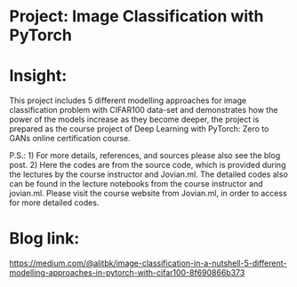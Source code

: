 # Project: Image Classification with PyTorch

# Insight:

This project includes 5 different modelling approaches for image classification problem with CIFAR100 data-set and demonstrates how the power of the models increase as they become deeper, the project is prepared as the course project of Deep Learning with PyTorch: Zero to GANs online certification course.

P.S.: 1) For more details, references, and sources please also see the blog post. 
      2) Here the codes are from the source code, which is provided during the lectures by the course instructor and Jovian.ml. The detailed codes also can be found in the lecture notebooks from the course instructor and jovian.ml. Please visit the course website from Jovian.ml, in order to access for more detailed codes.
# Blog link: 
https://medium.com/@alitbk/image-classification-in-a-nutshell-5-different-modelling-approaches-in-pytorch-with-cifar100-8f690866b373
